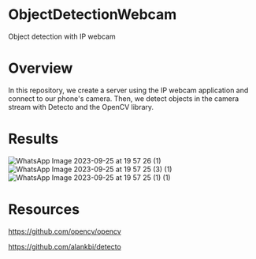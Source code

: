 # ObjectDetectionWebcam
Object detection with IP webcam
# Overview
In this repository, we create a server using the IP webcam application and connect to our phone's camera. Then, we detect objects in the camera stream with Detecto and the OpenCV library.
# Results
![WhatsApp Image 2023-09-25 at 19 57 26 (1)](https://github.com/sbahadirozler/ObjectDetectionWebcam/assets/129080689/043439b1-bd11-4368-83f7-0a594051cc09)  ![WhatsApp Image 2023-09-25 at 19 57 25 (3) (1)](https://github.com/sbahadirozler/ObjectDetectionWebcam/assets/129080689/dc1ff0d8-9253-433f-b9c8-8aad692c3579)  ![WhatsApp Image 2023-09-25 at 19 57 25 (1) (1)](https://github.com/sbahadirozler/ObjectDetectionWebcam/assets/129080689/451f01b4-4e93-4860-83a4-656861563266)





# Resources
https://github.com/opencv/opencv 

https://github.com/alankbi/detecto





